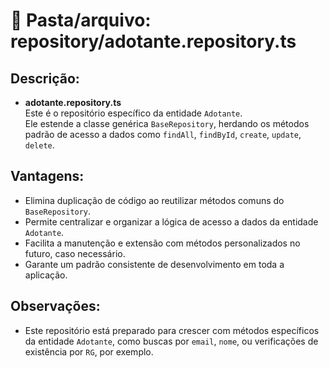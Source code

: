 # 📂 Pasta/arquivo: repository/adotante.repository.ts

## Descrição:

- **adotante.repository.ts**  
  Este é o repositório específico da entidade `Adotante`.  
  Ele estende a classe genérica `BaseRepository`, herdando os métodos padrão de acesso a dados como `findAll`, `findById`, `create`, `update`, `delete`.

## Vantagens:

- Elimina duplicação de código ao reutilizar métodos comuns do `BaseRepository`.
- Permite centralizar e organizar a lógica de acesso a dados da entidade `Adotante`.
- Facilita a manutenção e extensão com métodos personalizados no futuro, caso necessário.
- Garante um padrão consistente de desenvolvimento em toda a aplicação.

## Observações:

- Este repositório está preparado para crescer com métodos específicos da entidade `Adotante`, como buscas por `email`, `nome`, ou verificações de existência por `RG`, por exemplo.
